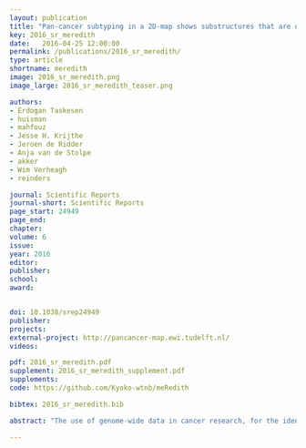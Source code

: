 ```yaml
---
layout: publication
title: "Pan-cancer subtyping in a 2D-map shows substructures that are driven by specific combinations of molecular characteristics"
key: 2016_sr_meredith
date:   2016-04-25 12:00:00
permalink: /publications/2016_sr_meredith/
type: article
shortname: meredith
image: 2016_sr_meredith.png
image_large: 2016_sr_meredith_teaser.png

authors:
- Erdogan Taskesen
- huisman
- mahfouz
- Jesse H. Krijthe
- Jeroen de Ridder
- Anja van de Stolpe
- akker
- Wim Verheagh
- reinders

journal: Scientific Reports
journal-short: Scientific Reports
page_start: 24949
page_end:
chapter:
volume: 6
issue:
year: 2016
editor:
publisher:
school:
award:


doi: 10.1038/srep24949
publisher:
projects:
external-project: http://pancancer-map.ewi.tudelft.nl/
videos:

pdf: 2016_sr_meredith.pdf
supplement: 2016_sr_meredith_supplement.pdf
supplements:
code: https://github.com/Kyoko-wtnb/meRedith

bibtex: 2016_sr_meredith.bib

abstract: "The use of genome-wide data in cancer research, for the identification of groups of patients with similar molecular characteristics, has become a standard approach for applications in therapy-response, prognosis-prediction, and drug-development. To progress in these applications, the trend is to move from single genome-wide measurements in a single cancer-type towards measuring several different molecular characteristics across multiple cancer-types. Although current approaches shed light on molecular characteristics of various cancer-types, detailed relationships between patients within cancer clusters are unclear. We propose a novel multi-omic integration approach that exploits the joint behavior of the different molecular characteristics, supports visual exploration of the data by a two-dimensional landscape, and inspection of the contribution of the different genome-wide data-types. We integrated 4,434 samples across 19 cancer-types, derived from TCGA, containing gene expression, DNA-methylation, copy-number variation and microRNA expression data. Cluster analysis revealed 18 clusters, where three clusters showed a complex collection of cancer-types, squamous-cell-carcinoma, colorectal cancers, and a novel grouping of kidney-cancers. Sixty-four samples were identified outside their tissue-of-origin cluster. Known and novel patient subgroups were detected for Acute Myeloid Leukemia’s, and breast cancers. Quantification of the contributions of the different molecular types showed that substructures are driven by specific (combinations of) molecular characteristics."

---
```

